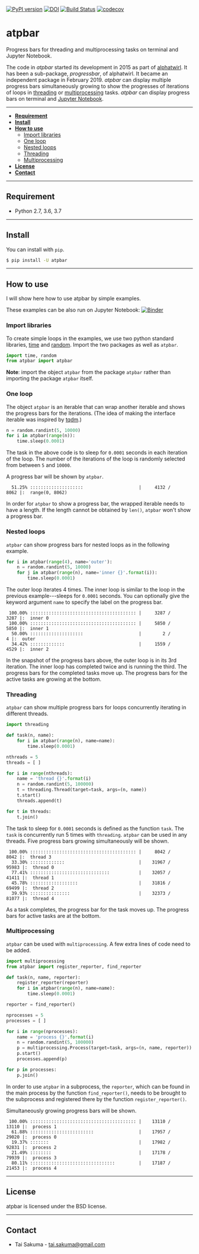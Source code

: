 [![PyPI version](https://badge.fury.io/py/atpbar.svg)](https://badge.fury.io/py/atpbar) [![DOI](https://zenodo.org/badge/doi/10.5281/zenodo.2567283.svg)](https://doi.org/10.5281/zenodo.2567283) [![Build Status](https://travis-ci.org/alphatwirl/atpbar.svg?branch=master)](https://travis-ci.org/alphatwirl/atpbar) [![codecov](https://codecov.io/gh/alphatwirl/atpbar/branch/master/graph/badge.svg)](https://codecov.io/gh/alphatwirl/atpbar)

# atpbar

Progress bars for threading and multiprocessing tasks on terminal and
Jupyter Notebook.

The code in _atpbar_ started its development in 2015 as part of
[alphatwirl](https://github.com/alphatwirl/alphatwirl). It has been a
sub-package, _progressbar_, of alphatwirl. It became an independent
package in February 2019. _atpbar_ can display multiple progress bars
simultaneously growing to show the progresses of iterations of loops
in [threading](https://docs.python.org/3/library/threading.html) or
[multiprocessing](https://docs.python.org/3/library/multiprocessing.html)
tasks. _atpbar_ can display progress bars on terminal and [Jupyter
Notebook](https://jupyter.org/).

*****

- [**Requirement**](#requirement)
- [**Install**](#install)
- [**How to use**](#how-to-use)
    - [Import libraries](#import-libraries)
    - [One loop](#one-loop)
    - [Nested loops](#nested-loops)
    - [Threading](#threading)
    - [Multiprocessing](#multiprocessing)
- [**License**](#license)
- [**Contact**](#contact)

*****

## Requirement

- Python 2.7, 3.6, 3.7

*****

## Install

You can install with `pip`.

```bash
$ pip install -U atpbar
```

*****

## How to use

I will show here how to use atpbar by simple examples.

These examples can be also run on Jupyter Notebook:
[![Binder](https://mybinder.org/badge_logo.svg)](https://mybinder.org/v2/gh/alphatwirl/notebook-atpbar-001/master?filepath=atpbar.ipynb)


### Import libraries

To create simple loops in the examples, we use two python standard
libraries, [time](https://docs.python.org/3/library/time.html) and
[random](https://docs.python.org/3/library/random.html). Import the
two packages as well as `atpbar`.

```python
import time, random
from atpbar import atpbar
```

**Note**: import the object `atpbar` from the package `atpbar` rather
than importing the package `atpbar` itself.

### One loop

The object `atpbar` is an iterable that can wrap another iterable and
shows the progress bars for the iterations. (The idea of making the
interface iterable was inspired by
[tqdm](https://github.com/tqdm/tqdm).)


```python
n = random.randint(5, 10000)
for i in atpbar(range(n)):
    time.sleep(0.0001)
```

The task in the above code is to sleep for `0.0001` seconds in each
iteration of the loop. The number of the iterations of the loop is
randomly selected from between `5` and `10000`.

A progress bar will be shown by `atpbar`.

```
  51.25% ::::::::::::::::::::                     |     4132 /     8062 |:  range(0, 8062) 
```

In order for `atpbar` to show a progress bar, the wrapped iterable
needs to have a length. If the length cannot be obtained by `len()`,
`atpbar` won't show a progress bar.

### Nested loops

`atpbar` can show progress bars for nested loops as in the following
example.

```python
for i in atpbar(range(4), name='outer'):
    n = random.randint(5, 10000)
    for j in atpbar(range(n), name='inner {}'.format(i)):
        time.sleep(0.0001)
```

The outer loop iterates 4 times. The inner loop is similar to the loop
in the previous example---sleeps for `0.0001` seconds. You can
optionally give the keyword argument `name` to specify the label on
the progress bar.

```
 100.00% :::::::::::::::::::::::::::::::::::::::: |     3287 /     3287 |:  inner 0
 100.00% :::::::::::::::::::::::::::::::::::::::: |     5850 /     5850 |:  inner 1
  50.00% ::::::::::::::::::::                     |        2 /        4 |:  outer  
  34.42% :::::::::::::                            |     1559 /     4529 |:  inner 2
```

In the snapshot of the progress bars above, the outer loop is in its
3rd iteration. The inner loop has completed twice and is running the
third. The progress bars for the completed tasks move up. The progress
bars for the active tasks are growing at the bottom.

### Threading

`atpbar` can show multiple progress bars for loops concurrently
iterating in different threads.


```python
import threading

def task(n, name):
    for i in atpbar(range(n), name=name):
        time.sleep(0.0001)

nthreads = 5
threads = [ ]

for i in range(nthreads):
    name = 'thread {}'.format(i)
    n = random.randint(5, 100000)
    t = threading.Thread(target=task, args=(n, name))
    t.start()
    threads.append(t)

for t in threads:
    t.join()
```

The task to sleep for `0.0001` seconds is defined as the function
`task`. The `task` is concurrently run 5 times with `threading`.
`atpbar` can be used in any threads. Five progress bars growing
simultaneously will be shown.

```
 100.00% :::::::::::::::::::::::::::::::::::::::: |     8042 /     8042 |:  thread 3 
  33.30% :::::::::::::                            |    31967 /    95983 |:  thread 0 
  77.41% ::::::::::::::::::::::::::::::           |    32057 /    41411 |:  thread 1 
  45.78% ::::::::::::::::::                       |    31816 /    69499 |:  thread 2 
  39.93% :::::::::::::::                          |    32373 /    81077 |:  thread 4 
```

As a task completes, the progress bar for the task moves up. The
progress bars for active tasks are at the bottom.

### Multiprocessing

`atpbar` can be used with `multiprocessing`. A few extra lines of code
need to be added.

```python
import multiprocessing
from atpbar import register_reporter, find_reporter

def task(n, name, reporter):
    register_reporter(reporter)
    for i in atpbar(range(n), name=name):
        time.sleep(0.0001)

reporter = find_reporter()

nprocesses = 5
processes = [ ]

for i in range(nprocesses):
    name = 'process {}'.format(i)
    n = random.randint(5, 100000)
    p = multiprocessing.Process(target=task, args=(n, name, reporter))
    p.start()
    processes.append(p)

for p in processes:
    p.join()
```

In order to use `atpbar` in a subprocess, the `reporter`, which can be
found in the main process by the function `find_reporter()`, needs to
be brought to the subprocess and registered there by the function
`register_reporter()`.

Simultaneously growing progress bars will be shown.

```
 100.00% :::::::::::::::::::::::::::::::::::::::: |    13110 /    13110 |:  process 1 
  61.88% ::::::::::::::::::::::::                 |    17957 /    29020 |:  process 0 
  19.37% :::::::                                  |    17982 /    92831 |:  process 2 
  21.49% ::::::::                                 |    17178 /    79939 |:  process 3 
  80.11% ::::::::::::::::::::::::::::::::         |    17187 /    21453 |:  process 4 
```

*****

## License

atpbar is licensed under the BSD license.

*****

## Contact

- Tai Sakuma - tai.sakuma@gmail.com


